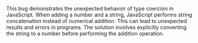 This bug demonstrates the unexpected behavior of type coercion in JavaScript. When adding a number and a string, JavaScript performs string concatenation instead of numerical addition. This can lead to unexpected results and errors in programs. The solution involves explicitly converting the string to a number before performing the addition operation.